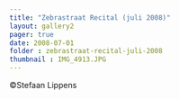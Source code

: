 ```yaml
---
title: "Zebrastraat Recital (juli 2008)"
layout: gallery2 
pager: true
date: 2008-07-01
folder : zebrastraat-recital-juli-2008
thumbnail : IMG_4913.JPG
---
```

©Stefaan Lippens